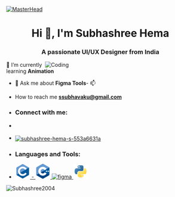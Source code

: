 [![MasterHead](https://cdn.dribbble.com/users/2336314/screenshots/6354394/ux_ui.gif)](https://Subhashree2004)

<h1 align="center">Hi 👋, I'm Subhashree Hema</h1>
<h3 align="center">A passionate UI/UX Designer from India</h3>
<img align="right" alt="Coding" width="400" src="https://cdn.dribbble.com/users/795597/screenshots/5885477/media/2ba736acb77cbd265e1ee1bec4486bf2.gif">

🌱 I’m currently learning **Animation**

- 💬 Ask me about **Figma Tools**- 📫

-  How to reach me **ssubhavaku@gmail.com**

- <h3 align="left">Connect with me:</h3>

- <p align="left">
- <a href="https://linkedin.com/in/subhashree-hema-s-553a6631a" target="blank"><img align="center" src="https://raw.githubusercontent.com/rahuldkjain/github-profile-readme-generator/master/src/images/icons/Social/linked-in-alt.svg" alt="subhashree-hema-s-553a6631a" height="30" width="40" /></a></p>

- <h3 align="left">Languages and Tools:</h3>

- <p align="left"> <a href="https://www.cprogramming.com/" target="_blank" rel="noreferrer"><img src="https://raw.githubusercontent.com/devicons/devicon/master/icons/c/c-original.svg" alt="c" width="40" height="40"/> - </a><a href="https://www.w3schools.com/cpp/" target="_blank" rel="noreferrer"> <img src="https://raw.githubusercontent.com/devicons/devicon/master/icons/cplusplus/cplusplus-original.svg" alt="cplusplus" width="40" height="40"/> </a> <a href="https://www.figma.com/" target="_blank" rel="noreferrer"> <img src="https://www.vectorlogo.zone/logos/figma/figma-icon.svg" alt="figma" width="40" height="40"/> </a><a href="https://www.python.org" target="_blank" rel="noreferrer"><img src="https://raw.githubusercontent.com/devicons/devicon/master/icons/python/python-original.svg" alt="python" width="40" height="40"/> </a> </p>
<p align="left"> <img src="https://komarev.com/ghpvc/?username=Subhashree2004&label=Profile%20views&color=0e75b6&style=flat" alt="Subhashree2004" /> </p>
